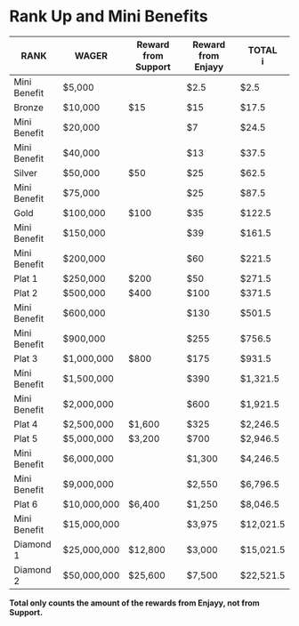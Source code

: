 # Rank Up and Mini Benefits

| RANK | WAGER | Reward from Support | Reward from Enjayy | TOTAL<br> i |
| --- | --- | --- | --- | --- |
| Mini Benefit | $5,000 |  | $2.5 | $2.5 |
| Bronze | $10,000 | $15 | $15 | $17.5 |
| Mini Benefit | $20,000 |  | $7 | $24.5 |
| Mini Benefit | $40,000 |  | $13 | $37.5 |
| Silver | $50,000 | $50 | $25 | $62.5 |
| Mini Benefit | $75,000 |  | $25 | $87.5 |
| Gold | $100,000 | $100 | $35 | $122.5 |
| Mini Benefit | $150,000 |  | $39 | $161.5 |
| Mini Benefit | $200,000 |  | $60 | $221.5 |
| Plat 1 | $250,000 | $200 | $50 | $271.5 |
| Plat 2 | $500,000 | $400 | $100 | $371.5 |
| Mini Benefit | $600,000 |  | $130 | $501.5 |
| Mini Benefit | $900,000 |  | $255 | $756.5 |
| Plat 3 | $1,000,000 | $800 | $175 | $931.5 |
| Mini Benefit | $1,500,000 |  | $390 | $1,321.5 |
| Mini Benefit | $2,000,000 |  | $600 | $1,921.5 |
| Plat 4 | $2,500,000 | $1,600 | $325 | $2,246.5 |
| Plat 5 | $5,000,000 | $3,200 | $700 | $2,946.5 |
| Mini Benefit | $6,000,000 |  | $1,300 | $4,246.5 |
| Mini Benefit | $9,000,000 |  | $2,550 | $6,796.5 |
| Plat 6 | $10,000,000 | $6,400 | $1,250 | $8,046.5 |
| Mini Benefit | $15,000,000 |  | $3,975 | $12,021.5 |
| Diamond 1 | $25,000,000 | $12,800 | $3,000 | $15,021.5 |
| Diamond 2 | $50,000,000 | $25,600 | $7,500 | $22,521.5 |

**Total only counts the amount of the rewards from Enjayy, not from Support.**